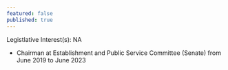 ```yaml
---
featured: false
published: true
---
```

Legistlative Interest(s): NA

* Chairman at Establishment and Public Service Committee (Senate) from June 2019 to June 2023
